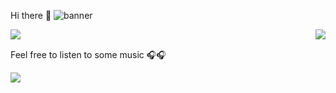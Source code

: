 Hi there 👋
![banner](https://user-images.githubusercontent.com/46488832/159731149-0b29add4-8609-4368-b2aa-12eb056c5160.png)

<a href="https://github.com/Gui37">
  <img align="left" src="https://github-readme-stats.vercel.app/api?username=Gui37&show_icons=true&theme=radical&count_private=true" />
</a>
<a href="https://github.com/Gui37/Livraria_Academica">
  <img align="right" src="https://github-readme-stats.vercel.app/api/top-langs/?username=anuraghazra&layout=compact)](https://github.com/gui37" />
</a>
 
  
   
    
     
      

Feel free to listen to some music 🎧🎧

![](https://spotify-recently-played-readme.vercel.app/api?user=qm21a9v0hwm925b1b8ci6mcxa&width=800&count=3)
